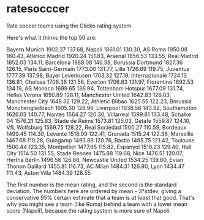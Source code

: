 ratesocccer
===========

Rate soccer teams using the Glicko rating system.

Here's what it thinks the top 50 are:

Bayern Munich 1902.37 137.68,
Napoli 1861.01 130.30,
AS Roma 1950.08 160.43,
Atletico Madrid 1920.24 151.83,
Arsenal 1856.53 133.55,
Real Madrid 1852.03 134.11,
Barcelona 1888.08 146.38,
Borussia Dortmund 1827.36 126.15,
Paris Saint-Germain 1773.00 131.77,
Lille 1726.69 119.75,
Juventus 1777.39 137.98,
Bayer Leverkusen 1703.32 127.19,
Internazionale 1724.13 136.81,
Chelsea 1708.38 131.58,
Everton 1706.83 131.97,
Fiorentina 1692.53 134.19,
AS Monaco 1699.65 136.94,
Tottenham Hotspur 1677.09 131.74,
Hellas Verona 1650.89 128.11,
Manchester United 1642.83 126.03,
Manchester City 1648.32 129.22,
Athletic Bilbao 1625.55 122.23,
Borussia Monchengladbach 1605.30 128.96,
Liverpool 1638.56 143.92,
Southampton 1626.03 140.77,
Nantes 1564.27 120.30,
Villarreal 1599.81 133.48,
Schalke 04 1576.21 125.63,
Stade de Reims 1573.81 125.03,
Getafe 1559.87 124.10,
VfL Wolfsburg 1569.75 128.22,
Real Sociedad 1500.27 110.59,
Bordeaux 1499.45 114.30,
Levante 1518.99 122.41,
Granada 1515.24 122.36,
Marseille 1467.68 110.28,
Guingamp 1493.89 120.76,
Bastia 1495.75 121.42,
Toulouse 1500.44 123.35,
Montpellier 1477.65 115.82,
Espanyol 1510.23 129.40,
Hull City 1514.50 131.55,
Stade Rennes 1475.88 119.68,
Nice 1476.51 120.07,
Hertha Berlin 1496.56 126.88,
Newcastle United 1534.25 139.60,
Evian Thonon Gaillard 1455.81 116.73,
AC Milan 1484.31 126.90,
Lyon 1434.47 111.43,
Aston Villa 1484.39 128.55

The first number is the mean rating, and the second is the standard deviation.
The numbers here are ordered by mean - 3*stdev, giving a conservative 95% certain estimate that a team is
*at least* that good. That's why you might see a team (like Roma) behind a team with a lower mean score
(Napoli), because the rating system is more sure of Napoli.
